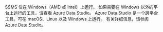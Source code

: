 SSMS 仅在 Windows（AMD 或 Intel）上运行。 如果需要在 Windows 以外的平台上运行的工具，请查看 Azure Data Studio。 Azure Data Studio 是一个跨平台工具，可在 macOS、Linux 以及 Windows 上运行。 有关详细信息，请参阅 [Azure Data Studio](../azure-data-studio/what-is-azure-data-studio.md)。